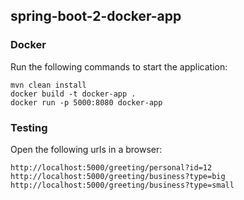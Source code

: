 ## spring-boot-2-docker-app

### Docker
Run the following commands to start the application:
```$xslt
mvn clean install
docker build -t docker-app .
docker run -p 5000:8080 docker-app
```

### Testing

Open the following urls in a browser:
```$xslt
http://localhost:5000/greeting/personal?id=12
http://localhost:5000/greeting/business?type=big
http://localhost:5000/greeting/business?type=small
```